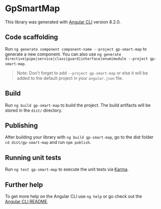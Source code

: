 # GpSmartMap

This library was generated with [Angular CLI](https://github.com/angular/angular-cli) version 8.2.0.

## Code scaffolding

Run `ng generate component component-name --project gp-smart-map` to generate a new component. You can also use `ng generate directive|pipe|service|class|guard|interface|enum|module --project gp-smart-map`.
> Note: Don't forget to add `--project gp-smart-map` or else it will be added to the default project in your `angular.json` file. 

## Build

Run `ng build gp-smart-map` to build the project. The build artifacts will be stored in the `dist/` directory.

## Publishing

After building your library with `ng build gp-smart-map`, go to the dist folder `cd dist/gp-smart-map` and run `npm publish`.

## Running unit tests

Run `ng test gp-smart-map` to execute the unit tests via [Karma](https://karma-runner.github.io).

## Further help

To get more help on the Angular CLI use `ng help` or go check out the [Angular CLI README](https://github.com/angular/angular-cli/blob/master/README.md).
